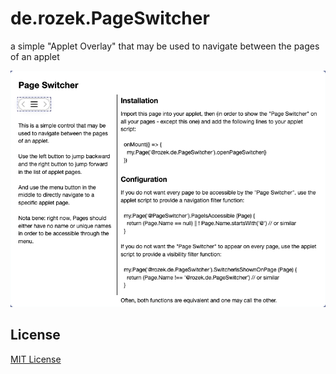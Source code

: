 # de.rozek.PageSwitcher #

a simple "Applet Overlay" that may be used to navigate between the pages of an applet

![PageSwitcher Screenshot](./de.rozek.PageSwitcher.png)

## License ##

[MIT License](/LICENSE.md)
